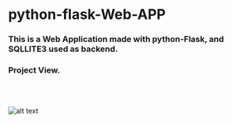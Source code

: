 # python-flask-Web-APP

### This is a Web Application made with python-Flask, and SQLLITE3 used as backend.

### Project View.

<br>
<br>

![alt text](https://github.com/kavyanshpandey/python-flask-blog/blob/master/pic1.png)
